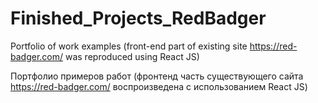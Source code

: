 # Finished_Projects_RedBadger
Portfolio of work examples (front-end part of existing site https://red-badger.com/ was reproduced using React JS)

Портфолио примеров работ (фронтенд часть существующего сайта https://red-badger.com/ воспроизведена с использованием React JS)
